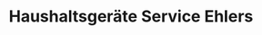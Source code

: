 ---
title: "Haushaltsgeräte Service Ehlers"
url: /guestrow/haushaltsgeraete-service-ehlers/
shop: Haushaltsgeräte
---